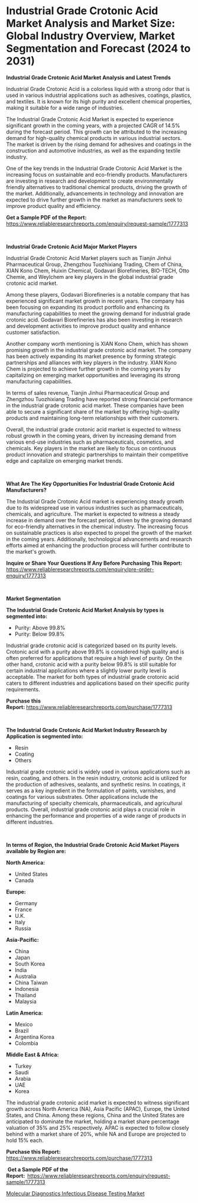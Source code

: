 <p><h1>Industrial Grade Crotonic Acid Market Analysis and Market Size: Global Industry Overview, Market Segmentation and Forecast (2024 to 2031)</h1></p><p><strong>Industrial Grade Crotonic Acid Market Analysis and Latest Trends</strong></p>
<p><p>Industrial Grade Crotonic Acid is a colorless liquid with a strong odor that is used in various industrial applications such as adhesives, coatings, plastics, and textiles. It is known for its high purity and excellent chemical properties, making it suitable for a wide range of industries.</p><p>The Industrial Grade Crotonic Acid Market is expected to experience significant growth in the coming years, with a projected CAGR of 14.5% during the forecast period. This growth can be attributed to the increasing demand for high-quality chemical products in various industrial sectors. The market is driven by the rising demand for adhesives and coatings in the construction and automotive industries, as well as the expanding textile industry.</p><p>One of the key trends in the Industrial Grade Crotonic Acid Market is the increasing focus on sustainable and eco-friendly products. Manufacturers are investing in research and development to create environmentally friendly alternatives to traditional chemical products, driving the growth of the market. Additionally, advancements in technology and innovation are expected to drive further growth in the market as manufacturers seek to improve product quality and efficiency.</p></p>
<p><strong>Get a Sample PDF of the Report:&nbsp;</strong> <a href="https://www.reliableresearchreports.com/enquiry/request-sample/1777313">https://www.reliableresearchreports.com/enquiry/request-sample/1777313</a></p>
<p>&nbsp;</p>
<p><strong>Industrial Grade Crotonic Acid Major Market Players</strong></p>
<p><p>Industrial Grade Crotonic Acid Market players such as Tianjin Jinhui Pharmaceutical Group, Zhengzhou Tuozhixiang Trading, Chem of China, XIAN Kono Chem, Huixin Chemical, Godavari Biorefineries, BIO-TECH, Otto Chemie, and Weylchem are key players in the global industrial grade crotonic acid market.</p><p>Among these players, Godavari Biorefineries is a notable company that has experienced significant market growth in recent years. The company has been focusing on expanding its product portfolio and enhancing its manufacturing capabilities to meet the growing demand for industrial grade crotonic acid. Godavari Biorefineries has also been investing in research and development activities to improve product quality and enhance customer satisfaction.</p><p>Another company worth mentioning is XIAN Kono Chem, which has shown promising growth in the industrial grade crotonic acid market. The company has been actively expanding its market presence by forming strategic partnerships and alliances with key players in the industry. XIAN Kono Chem is projected to achieve further growth in the coming years by capitalizing on emerging market opportunities and leveraging its strong manufacturing capabilities.</p><p>In terms of sales revenue, Tianjin Jinhui Pharmaceutical Group and Zhengzhou Tuozhixiang Trading have reported strong financial performance in the industrial grade crotonic acid market. These companies have been able to secure a significant share of the market by offering high-quality products and maintaining long-term relationships with their customers.</p><p>Overall, the industrial grade crotonic acid market is expected to witness robust growth in the coming years, driven by increasing demand from various end-use industries such as pharmaceuticals, cosmetics, and chemicals. Key players in the market are likely to focus on continuous product innovation and strategic partnerships to maintain their competitive edge and capitalize on emerging market trends.</p></p>
<p>&nbsp;</p>
<p><strong>What Are The Key Opportunities For Industrial Grade Crotonic Acid Manufacturers?</strong></p>
<p><p>The Industrial Grade Crotonic Acid market is experiencing steady growth due to its widespread use in various industries such as pharmaceuticals, chemicals, and agriculture. The market is expected to witness a steady increase in demand over the forecast period, driven by the growing demand for eco-friendly alternatives in the chemical industry. The increasing focus on sustainable practices is also expected to propel the growth of the market in the coming years. Additionally, technological advancements and research efforts aimed at enhancing the production process will further contribute to the market's growth.</p></p>
<p><strong>Inquire or Share Your Questions If Any Before Purchasing This Report:</strong> <a href="https://www.reliableresearchreports.com/enquiry/pre-order-enquiry/1777313">https://www.reliableresearchreports.com/enquiry/pre-order-enquiry/1777313</a></p>
<p>&nbsp;</p>
<p><strong>Market Segmentation</strong></p>
<p><strong>The Industrial Grade Crotonic Acid Market Analysis by types is segmented into:</strong></p>
<p><ul><li>Purity: Above 99.8%</li><li>Purity: Below 99.8%</li></ul></p>
<p><p>Industrial grade crotonic acid is categorized based on its purity levels. Crotonic acid with a purity above 99.8% is considered high quality and is often preferred for applications that require a high level of purity. On the other hand, crotonic acid with a purity below 99.8% is still suitable for certain industrial applications where a slightly lower purity level is acceptable. The market for both types of industrial grade crotonic acid caters to different industries and applications based on their specific purity requirements.</p></p>
<p><strong>Purchase this Report:&nbsp;</strong><a href="https://www.reliableresearchreports.com/purchase/1777313">https://www.reliableresearchreports.com/purchase/1777313</a></p>
<p>&nbsp;</p>
<p><strong>The Industrial Grade Crotonic Acid Market Industry Research by Application is segmented into:</strong></p>
<p><ul><li>Resin</li><li>Coating</li><li>Others</li></ul></p>
<p><p>Industrial grade crotonic acid is widely used in various applications such as resin, coating, and others. In the resin industry, crotonic acid is utilized for the production of adhesives, sealants, and synthetic resins. In coatings, it serves as a key ingredient in the formulation of paints, varnishes, and coatings for various substrates. Other applications include the manufacturing of specialty chemicals, pharmaceuticals, and agricultural products. Overall, industrial grade crotonic acid plays a crucial role in enhancing the performance and properties of a wide range of products in different industries.</p></p>
<p>&nbsp;</p>
<p><strong>In terms of Region, the Industrial Grade Crotonic Acid Market Players available by Region are:</strong></p>
<p>
    <p> <strong> North America: </strong>
        <ul>
            <li>United States</li>
            <li>Canada</li>
        </ul>
        </p> 
    <p> <strong> Europe: </strong>
        <ul>
            <li>Germany</li>
            <li>France</li>
            <li>U.K.</li>
            <li>Italy</li>
            <li>Russia</li>
        </ul>
        </p> 
    <p> <strong> Asia-Pacific: </strong>
        <ul>
            <li>China</li>
            <li>Japan</li>
            <li>South Korea</li>
            <li>India</li>
            <li>Australia</li>
            <li>China Taiwan</li>
            <li>Indonesia</li>
            <li>Thailand</li>
            <li>Malaysia</li>
        </ul>
        </p> 
    <p> <strong> Latin America: </strong>
        <ul>
            <li>Mexico</li>
            <li>Brazil</li>
            <li>Argentina Korea</li>
            <li>Colombia</li>
        </ul>
        </p> 
    <p> <strong> Middle East & Africa: </strong>
        <ul>
            <li>Turkey</li>
            <li>Saudi</li>
            <li>Arabia</li>
            <li>UAE</li>
            <li>Korea</li>
        </ul>
    </p>
    </p>
<p><p>The industrial grade crotonic acid market is expected to witness significant growth across North America (NA), Asia Pacific (APAC), Europe, the United States, and China. Among these regions, China and the United States are anticipated to dominate the market, holding a market share percentage valuation of 35% and 25% respectively. APAC is expected to follow closely behind with a market share of 20%, while NA and Europe are projected to hold 15% each.</p></p>
<p><strong>Purchase this Report: </strong><a href="https://www.reliableresearchreports.com/purchase/1777313">https://www.reliableresearchreports.com/purchase/1777313</a></p>
<p>&nbsp;<strong>Get a Sample PDF of the Report:&nbsp;&nbsp;</strong><a href="https://www.reliableresearchreports.com/enquiry/request-sample/1777313">https://www.reliableresearchreports.com/enquiry/request-sample/1777313</a></p>
<p><strong></strong></p>
<p><p><a href="https://nifty-kite-d51.notion.site/Global-Molecular-Diagnostics-Infectious-Disease-Testing-Market-by-Types-Applications-and-Major-Pla-d59c91d1a96340b3b07787d0a549684e">Molecular Diagnostics Infectious Disease Testing Market</a></p></p>
